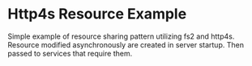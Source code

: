 # Http4s Resource Example

Simple example of resource sharing pattern utilizing fs2 and http4s. 
Resource modified asynchronously are created in server startup. Then passed to services that require them.
